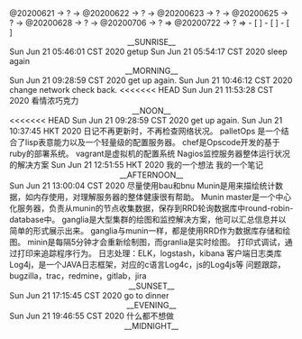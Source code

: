 <link rel="stylesheet"  type="text/css" href="s-activity.css"/>
<TODO>@20200621 → ? → @20200622 → ? → @20200623 → ? → @20200625 → ? → @20200628 → ? → @20200706 → ? ⇒ @20200722 → ? ⇒ </TODO>
- [ ]    
- [ ]    
- [ ]    

<center><timeblock>__SUNRISE__</timeblock></center>
<action>Sun Jun 21 05:46:01 CST 2020 getup</action>
<action>Sun Jun 21 05:54:17 CST 2020 sleep again</action>
<center><timeblock>__MORNING__</timeblock></center>
<action>Sun Jun 21 09:28:59 CST 2020 get up again.</action>
<action>Sun Jun 21 10:46:12 CST 2020 change network check back.</action>
<<<<<<< HEAD
<action>Sun Jun 21 11:53:28 CST 2020 看情浓巧克力</action>
<center><timeblock>__NOON__</timeblock></center>
<<<<<<< HEAD
<action>Sun Jun 21 09:28:59 CST 2020 get up again.</action>
<action>Sun Jun 21 10:37:45 HKT 2020 日记不再更新时，不再检查网络状况。</action>
palletOps 是一个结合了lisp表意能力以及一个轻量级的配置服务器。  
chef是Opscode开发的基于ruby的部署系统。  
vagrant是虚拟机的配置系统  
Nagios监控服务器整体运行状况的解决方案  
<action>Sun Jun 21 12:51:55 HKT 2020 我的一个想法</action>
我的一个笔记  
<center><timeblock>__AFTERNOON__</timeblock></center>
<action>Sun Jun 21 13:00:04 CST 2020 尽量使用bau和bnu</action>
Munin是用来描绘统计数据，如内存使用，对理解服务器的整体健康很有帮助。  
Munin master是一个中心化服务器，负责从munin的节点收集数据，保存到RRD轮询数据库中round-robin-database中。  
ganglia是大型集群的绘图和监控解决方案，他可以汇总信息并以简单的形式展示出来。  
ganglia与munin一样，都是使用RRD作为数据库存储和绘图。  
minin是每隔5分钟才会重新绘制图，而granlia是实时绘图。  
打印式调试，通过打印来追踪程序行为。  
日志处理：ELK，logstash，kibana  
客户端日志类库Log4j，是一个JAVA日志框架，对应的c语言Log4c，js的Log4js等  
问题跟踪，bugzilla，trac，redmine，gitlab，jira  
<center><timeblock>__SUNSET__</timeblock></center>
<action>Sun Jun 21 17:15:45 CST 2020 go to dinner</action>
<center><timeblock>__EVENING__</timeblock></center>
<action>Sun Jun 21 19:46:55 CST 2020 什么都不想做</action>
<center><timeblock>__MIDNIGHT__</timeblock></center>
